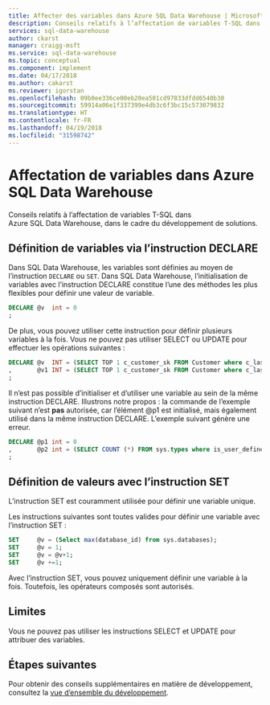 ```yaml
---
title: Affecter des variables dans Azure SQL Data Warehouse | Microsoft Docs
description: Conseils relatifs à l’affectation de variables T-SQL dans Azure SQL Data Warehouse, dans le cadre du développement de solutions.
services: sql-data-warehouse
author: ckarst
manager: craigg-msft
ms.service: sql-data-warehouse
ms.topic: conceptual
ms.component: implement
ms.date: 04/17/2018
ms.author: cakarst
ms.reviewer: igorstan
ms.openlocfilehash: 09b0ee336ce00eb20ea501cd97833dfdd6540b30
ms.sourcegitcommit: 59914a06e1f337399e4db3c6f3bc15c573079832
ms.translationtype: HT
ms.contentlocale: fr-FR
ms.lasthandoff: 04/19/2018
ms.locfileid: "31598742"
---
```

# <a name="assigning-variables-in-azure-sql-data-warehouse"></a>Affectation de variables dans Azure SQL Data Warehouse
Conseils relatifs à l’affectation de variables T-SQL dans Azure SQL Data Warehouse, dans le cadre du développement de solutions.

## <a name="setting-variables-with-declare"></a>Définition de variables via l’instruction DECLARE
Dans SQL Data Warehouse, les variables sont définies au moyen de l’instruction `DECLARE` ou `SET`. Dans SQL Data Warehouse, l’initialisation de variables avec l’instruction DECLARE constitue l’une des méthodes les plus flexibles pour définir une valeur de variable.

```sql
DECLARE @v  int = 0
;
```

De plus, vous pouvez utiliser cette instruction pour définir plusieurs variables à la fois. Vous ne pouvez pas utiliser SELECT ou UPDATE pour effectuer les opérations suivantes :

```sql
DECLARE @v  INT = (SELECT TOP 1 c_customer_sk FROM Customer where c_last_name = 'Smith')
,       @v1 INT = (SELECT TOP 1 c_customer_sk FROM Customer where c_last_name = 'Jones')
;
```

Il n’est pas possible d’initialiser et d’utiliser une variable au sein de la même instruction DECLARE. Illustrons notre propos : la commande de l’exemple suivant n’est **pas** autorisée, car l’élément @p1 est initialisé, mais également utilisé dans la même instruction DECLARE. L’exemple suivant génère une erreur.

```sql
DECLARE @p1 int = 0
,       @p2 int = (SELECT COUNT (*) FROM sys.types where is_user_defined = @p1 )
;
```

## <a name="setting-values-with-set"></a>Définition de valeurs avec l’instruction SET
L’instruction SET est couramment utilisée pour définir une variable unique.

Les instructions suivantes sont toutes valides pour définir une variable avec l’instruction SET :

```sql
SET     @v = (Select max(database_id) from sys.databases);
SET     @v = 1;
SET     @v = @v+1;
SET     @v +=1;
```

Avec l’instruction SET, vous pouvez uniquement définir une variable à la fois. Toutefois, les opérateurs composés sont autorisés.

## <a name="limitations"></a>Limites
Vous ne pouvez pas utiliser les instructions SELECT et UPDATE pour attribuer des variables.

## <a name="next-steps"></a>Étapes suivantes
Pour obtenir des conseils supplémentaires en matière de développement, consultez la [vue d’ensemble du développement](sql-data-warehouse-overview-develop.md).

